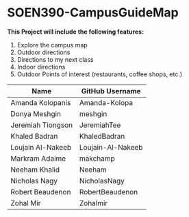 # SOEN390-CampusGuideMap

**This Project will include the following features:**

1. Explore the campus map
2. Outdoor directions
3. Directions to my next class
4. Indoor directions
5. Outdoor Points of interest (restaurants, coffee shops, etc.)

Name | GitHub Username
------------ | -------------
Amanda Kolopanis | Amanda-Kolopa
Donya Meshgin | meshgin
Jeremiah Tiongson | JeremiahTee
Khaled Badran | KhaledBadran
Loujain Al-Nakeeb | Loujain-Al-Nakeeb
Markram Adaime | makchamp
Neeham Khalid | Neeham
Nicholas Nagy | NicholasNagy
Robert Beaudenon | RobertBeaudenon
Zohal Mir | Zohalmir
